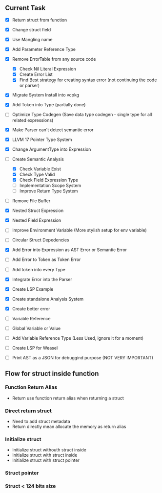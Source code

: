 ## Current Task

- [x] Return struct from function
- [x] Change struct field
- [x] Use Mangling name
- [x] Add Parameter Reference Type
- [x] Remove ErrorTable from any source code

  - [x] Check Nil Literal Expression
  - [x] Create Error List
  - [x] Find Best strategy for creating syntax error (not continuing the code or parser)

- [x] Migrate System Install into vcpkg
- [x] Add Token into Type (partially done)
- [ ] Optimize Type Codegen (Save data type codegen - single type for all related expressions)
- [x] Make Parser can't detect semantic error
- [x] LLVM 17 Pointer Type System
- [x] Change ArgumentType into Expression
- [ ] Create Semantic Analysis

  - [x] Check Variable Exist
  - [x] Check Type Valid
  - [x] Check Field Expression Type
  - [ ] Implementation Scope System
  - [ ] Improve Return Type System

- [ ] Remove File Buffer
- [x] Nested Struct Expression
- [x] Nested Field Expression
- [ ] Improve Environment Variable (More stylish setup for env variable)
- [ ] Circular Struct Depedencies
- [x] Add Error into Expression as AST Error or Semantic Error
- [ ] Add Error to Token as Token Error
- [ ] Add token into every Type
- [x] Integrate Error into the Parser
- [x] Create LSP Example
- [x] Create standalone Analysis System
- [x] Create better error
- [ ] Variable Reference
- [ ] Global Variable or Value
- [ ] Add Variable Reference Type (Less Used, ignore it for a moment)
- [ ] Create LSP for Weasel
- [ ] Print AST as a JSON for debuggind purpose (NOT VERY IMPORTANT)

## Flow for struct inside function

### Function Return Alias

- Return use function return alias when returning a struct

### Direct return struct

- Need to add struct metadata
- Return directly mean allocate the memory as return alias

### Initialize struct

- Initialize struct withouth struct inside
- Initialize struct with struct inside
- Initialize struct with struct pointer

### Struct pointer

### Struct < 124 bits size
